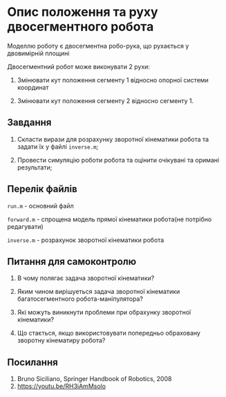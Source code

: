 # Опис положення та руху двосегментного робота

Моделлю роботу є двосегментна робо-рука, що рухається у двовимірній площині

Двосегментний робот може виконувати 2 рухи:

1. Змінювати кут положення сегменту 1 відносно опорної системи координат

2. Змінювати кут положення сегменту 2 відносно сегменту 1.


## Завдання

1. Скласти вирази для розрахунку зворотної кінематики робота та задати їх у файлі `inverse.m`;

2. Провести симуляцію роботи робота та оцінити очікувані та оримані результати;

## Перелік файлів

`run.m` - основний файл

`forward.m` - спрощена модель прямої кінематики робота(не потрібно редагувати)

`inverse.m` - розрахунок зворотної кінематики робота

## Питання для самоконтролю

1. В чому полягає задача зворотної кінематики?

2. Яким чином вирішуеться задача зворотної кінематики багатосегментного робота-маніпулятора?

3. Які можуть виникнути проблеми при обрахунку зворотної кінематики?

4. Що стається, якщо використовувати попередньо обраховану зворотну кінематиру робота?

## Посилання

1. Bruno Siciliano, Springer Handbook of Robotics, 2008
2. <https://youtu.be/RH3iAmMsolo>
